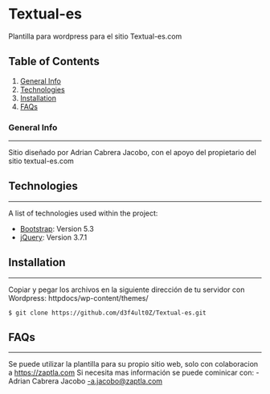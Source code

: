 # Textual-es
Plantilla para wordpress para el sitio Textual-es.com

## Table of Contents
1. [General Info](#general-info)
2. [Technologies](#technologies)
3. [Installation](#installation)
4. [FAQs](#faqs)
### General Info
***
Sitio diseñado por Adrian Cabrera Jacobo, con el apoyo del propietario del sitio textual-es.com
## Technologies
***
A list of technologies used within the project:
* [Bootstrap](https://getbootstrap.com/): Version 5.3
* [jQuery](https://jquery.com/): Version 3.7.1
## Installation
***
Copiar y pegar los archivos en la siguiente dirección de tu servidor con Wordpress:
httpdocs/wp-content/themes/

```
$ git clone https://github.com/d3f4ult0Z/Textual-es.git
```
## FAQs
***
Se puede utilizar la plantilla para su propio sitio web, solo con colaboracion a https://zaptla.com
Si necesita mas información se puede cominicar con:
-Adrian Cabrera Jacobo
-a.jacobo@zaptla.com
